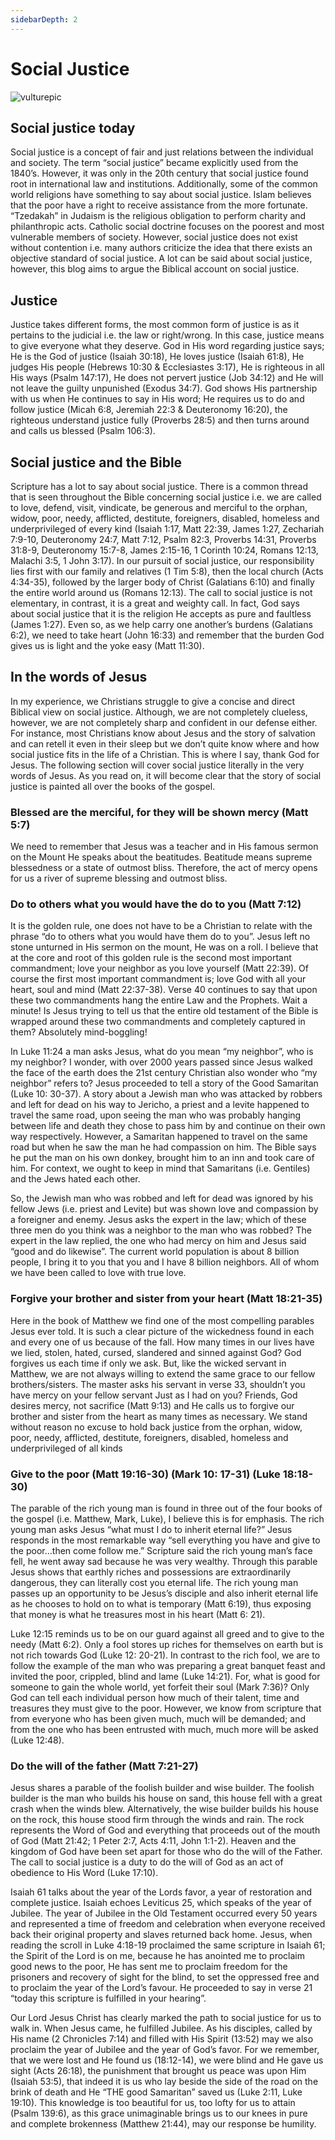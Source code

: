 ```yaml
---
sidebarDepth: 2
---
```

# Social Justice

![vulturepic](/vulturechild.jpg)

## Social justice today
Social justice is a concept of fair and just relations between the individual and society. The term “social justice” became explicitly used from the 1840’s. However, it was only in the 20th century that social justice found root in international law and institutions. Additionally, some of the common world religions have something to say about social justice. Islam believes that the poor have a right to receive assistance from the more fortunate. “Tzedakah” in Judaism is the religious obligation to perform charity and philanthropic acts. Catholic social doctrine focuses on the poorest and most vulnerable members of society. However, social justice does not exist without contention i.e. many authors criticize the idea that there exists an objective standard of social justice. A lot can be said about social justice, however, this blog aims to argue the Biblical account on social justice.  

## Justice
Justice takes different forms, the most common form of justice is as it pertains to the judicial i.e. the law or right/wrong. In this case, justice means to give everyone what they deserve. God in His word regarding justice says; He is the God of justice (Isaiah 30:18), He loves justice (Isaiah 61:8), He judges His people (Hebrews 10:30 & Ecclesiastes 3:17), He is righteous in all His ways (Psalm 147:17), He does not pervert justice (Job 34:12) and He will not leave the guilty unpunished (Exodus 34:7). God shows His partnership with us when He continues to say in His word; He requires us to do and follow justice (Micah 6:8, Jeremiah 22:3 & Deuteronomy 16:20), the righteous understand justice fully (Proverbs 28:5) and then turns around and calls us blessed (Psalm 106:3).

## Social justice and the Bible
Scripture has a lot to say about social justice. There is a common thread that is seen throughout the Bible concerning social justice i.e. we are called to love, defend, visit, vindicate, be generous and merciful to the orphan, widow, poor, needy, afflicted, destitute, foreigners, disabled, homeless and underprivileged of every kind (Isaiah 1:17, Matt 22:39, James 1:27, Zechariah 7:9-10, Deuteronomy 24:7, Matt 7:12, Psalm 82:3, Proverbs 14:31, Proverbs 31:8-9, Deuteronomy 15:7-8, James 2:15-16, 1 Corinth 10:24, Romans 12:13, Malachi 3:5, 1 John 3:17). In our pursuit of social justice, our responsibility lies first with our family and relatives (1 Tim 5:8), then the local church (Acts 4:34-35), followed by the larger body of Christ (Galatians 6:10) and finally the entire world around us (Romans 12:13). The call to social justice is not elementary, in contrast, it is a great and weighty call. In fact, God says about social justice that it is the religion He accepts as pure and faultless (James 1:27). Even so, as we help carry one another’s burdens (Galatians 6:2), we need to take heart (John 16:33) and remember that the burden God gives us is light and the yoke easy (Matt 11:30).  

## In the words of Jesus
In my experience, we Christians struggle to give a concise and direct Biblical view on social justice. Although, we are not completely clueless, however, we are not completely sharp and confident in our defense either. For instance, most Christians know about Jesus and the story of salvation and can retell it even in their sleep but we don’t quite know where and how social justice fits in the life of a Christian. This is where I say, thank God for Jesus. The following section will cover social justice literally in the very words of Jesus. As you read on, it will become clear that the story of social justice is painted all over the books of the gospel.

### Blessed are the merciful, for they will be shown mercy (Matt 5:7)
We need to remember that Jesus was a teacher and in His famous sermon on the Mount He speaks about the beatitudes. Beatitude means supreme blessedness or a state of outmost bliss. Therefore, the act of mercy opens for us a river of supreme blessing and outmost bliss.

### Do to others what you would have the do to you (Matt 7:12)
It is the golden rule, one does not have to be a Christian to relate with the phrase “do to others what you would have them do to you”. Jesus left no stone unturned in His sermon on the mount, He was on a roll. I believe that at the core and root of this golden rule is the second most important commandment; love your neighbor as you love yourself (Matt 22:39). Of course the first most important commandment is; love God with all your heart, soul and mind (Matt 22:37-38). Verse 40 continues to say that upon these two commandments hang the entire Law and the Prophets. Wait a minute! Is Jesus trying to tell us that the entire old testament of the Bible is wrapped around these two commandments and completely captured in them? Absolutely mind-boggling!

In Luke 11:24 a man asks Jesus, what do you mean “my neighbor”, who is my neighbor? I wonder, with over 2000 years passed since Jesus walked the face of the earth does the 21st century Christian also wonder who “my neighbor” refers to? Jesus proceeded to tell a story of the Good Samaritan (Luke 10: 30-37). A story about a Jewish man who was attacked by robbers and left for dead on his way to Jericho, a priest and a levite happened to travel the same road, upon seeing the man who was probably hanging between life and death they chose to pass him by and continue on their own way respectively. However, a Samaritan happened to travel on the same road but when he saw the man he had compassion on him. The Bible says he put the man on his own donkey, brought him to an inn and took care of him. For context, we ought to keep in mind that Samaritans (i.e. Gentiles) and the Jews hated each other.

So, the Jewish man who was robbed and left for dead was ignored by his fellow Jews (i.e. priest and Levite) but was shown love and compassion by a foreigner and enemy. Jesus asks the expert in the law; which of these three men do you think was a neighbor to the man who was robbed? The expert in the law replied, the one who had mercy on him and Jesus said “good and do likewise”. The current world population is about 8 billion people, I bring it to you that you and I have 8 billion neighbors. All of whom we have been called to love with true love.

### Forgive your brother and sister from your heart (Matt 18:21-35)
Here in the book of Matthew we find one of the most compelling parables Jesus ever told. It is such a clear picture of the wickedness found in each and every one of us because of the fall. How many times in our lives have we lied, stolen, hated, cursed, slandered and sinned against God? God forgives us each time if only we ask. But, like the wicked servant in Matthew, we are not always willing to extend the same grace to our fellow brothers/sisters. The master asks his servant in verse 33, shouldn’t you have mercy on your fellow servant Just as I had on you? Friends, God desires mercy, not sacrifice (Matt 9:13) and He calls us to forgive our brother and sister from the heart as many times as necessary. We stand without reason no excuse to hold back justice from the orphan, widow, poor, needy, afflicted, destitute, foreigners, disabled, homeless and underprivileged of all kinds

### Give to the poor (Matt 19:16-30) (Mark 10: 17-31) (Luke 18:18-30)
The parable of the rich young man is found in three out of the four books of the gospel (i.e. Matthew, Mark, Luke), I believe this is for emphasis. The rich young man asks Jesus “what must I do to inherit eternal life?” Jesus responds in the most remarkable way “sell everything you have and give to the poor…then come follow me.” Scripture said the rich young man’s face fell, he went away sad because he was very wealthy. Through this parable Jesus shows that earthly riches and possessions are extraordinarily dangerous, they can literally cost you eternal life. The rich young man passes up an opportunity to be Jesus’s disciple and also inherit eternal life as he chooses to hold on to what is temporary (Matt 6:19), thus exposing that money is what he treasures most in his heart (Matt 6: 21).

Luke 12:15 reminds us to be on our guard against all greed and to give to the needy (Matt 6:2). Only a fool stores up riches for themselves on earth but is not rich towards God (Luke 12: 20-21). In contrast to the rich fool, we are to follow the example of the man who was preparing a great banquet feast and invited the poor, crippled, blind and lame (Luke 14:21). For, what is good for someone to gain the whole world, yet forfeit their soul (Mark 7:36)? Only God can tell each individual person how much of their talent, time and treasures they must give to the poor. However, we know from scripture that from everyone who has been given much, much will be demanded; and from the one who has been entrusted with much, much more will be asked (Luke 12:48).  

### Do the will of the father (Matt 7:21-27)
Jesus shares a parable of the foolish builder and wise builder. The foolish builder is the man who builds his house on sand, this house fell with a great crash when the winds blew. Alternatively, the wise builder builds his house on the rock, this house stood firm through the winds and rain. The rock represents the Word of God and everything that proceeds out of the mouth of God (Matt 21:42; 1 Peter 2:7, Acts 4:11, John 1:1-2). Heaven and the kingdom of God have been set apart for those who do the will of the Father. The call to social justice is a duty to do the will of God as an act of obedience to His Word (Luke 17:10).

Isaiah 61 talks about the year of the Lords favor, a year of restoration and complete justice. Isaiah echoes Leviticus 25, which speaks of the year of Jubilee. The year of Jubilee in the Old Testament occurred every 50 years and represented a time of freedom and celebration when everyone received back their original property and slaves returned back home. Jesus, when reading the scroll in Luke 4:18-19 proclaimed the same scripture in Isaiah 61; the Spirit of the Lord is on me, because he has anointed me to proclaim good news to the poor, He has sent me to proclaim freedom for the prisoners and recovery of sight for the blind, to set the oppressed free and to proclaim the year of the Lord’s favour. He proceeded to say in verse 21 “today this scripture is fulfilled in your hearing”.

Our Lord Jesus Christ has clearly marked the path to social justice for us to walk in. When Jesus came, he fulfilled Jubilee. As his disciples, called by His name (2 Chronicles 7:14) and filled with His Spirit (13:52) may we also proclaim the year of Jubilee and the year of God’s favor. For we remember, that we were lost and He found us (18:12-14), we were blind and He gave us sight (Acts 26:18), the punishment that brought us peace was upon Him (Isaiah 53:5), that indeed it is us who lay beside the side of the road on the brink of death and He “THE good Samaritan” saved us (Luke 2:11, Luke 19:10). This knowledge is too beautiful for us, too lofty for us to attain (Psalm 139:6), as this grace unimaginable brings us to our knees in pure and complete brokenness (Matthew 21:44), may our response be humility.
